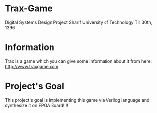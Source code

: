 # Trax-Game
Digital Systems Design Project
Sharif University of Technology
Tir 30th, 1396

# Information
Trax is a game which you can give some information about it from here:
http://www.traxgame.com

# Project's Goal

This project's goal is implementing this game via Verilog language and synthesize it on FPGA Board!!!!  
